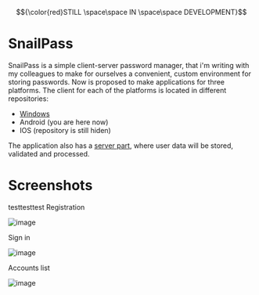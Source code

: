 $${\color{red}STILL \space\space IN \space\space DEVELOPMENT}$$
# SnailPass
SnailPass is a simple client-server password manager, that i'm writing with my colleagues to make for ourselves a convenient, custom environment for storing passwords.
Now is proposed to make applications for three platforms. The client for each of the platforms is located in different repositories:
- [Windows](https://github.com/badlocale/SnailPass-Desktop-Client)
- Android (you are here now)
- IOS (repository is still hiden)
<!-- -->
The application also has a [server part](https://github.com/rebmanop/SnailPass-REST-API), where user data will be stored, validated and processed.

# Screenshots
testtesttest
Registration

![image](https://user-images.githubusercontent.com/90569114/192387721-c53e50b8-1c83-43aa-a37e-35c331767812.png)

Sign in

![image](https://user-images.githubusercontent.com/90569114/192387795-95bda620-a0fa-4bf7-93fd-e1093ccdac68.png)

Accounts list

![image](https://user-images.githubusercontent.com/90569114/192387867-bdea0a9c-5d48-454a-8a20-1cf4c65d4890.png)
